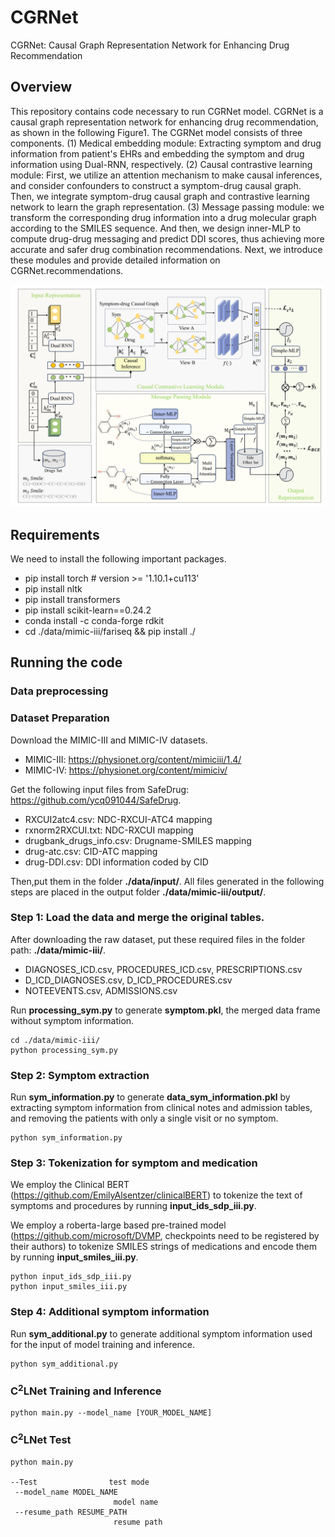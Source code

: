 # CGRNet
CGRNet: Causal Graph Representation Network for Enhancing Drug Recommendation

## Overview
This repository contains code necessary to run CGRNet model. CGRNet is a causal graph representation network for enhancing drug recommendation, as shown in the following Figure1. The CGRNet model consists of three components. (1) Medical embedding module: Extracting symptom and drug information from patient's EHRs and embedding the symptom and drug information using Dual-RNN, respectively. (2) Causal contrastive learning module: First, we utilize an attention mechanism to make causal inferences, and consider confounders to construct a symptom-drug causal graph. Then, we integrate symptom-drug causal graph and contrastive learning network to learn the graph representation.  (3) Message passing module: we transform the corresponding drug information into a drug molecular graph according to the SMILES sequence. And then, we design inner-MLP to compute drug-drug messaging and predict DDI scores, thus achieving more accurate and safer drug combination recommendations. Next, we introduce these modules and provide detailed information on CGRNet.recommendations. 


![alt text](1.png)
## Requirements
We need to install the following important packages.
- pip install torch  # version >= '1.10.1+cu113'
- pip install nltk
- pip install transformers
- pip install scikit-learn==0.24.2
- conda install -c conda-forge rdkit
- cd ./data/mimic-iii/fariseq && pip install ./

## Running the code
### Data preprocessing
### Dataset Preparation 
Download the MIMIC-III and MIMIC-IV datasets.
+ MIMIC-III: https://physionet.org/content/mimiciii/1.4/
+ MIMIC-IV: https://physionet.org/content/mimiciv/

Get the following input files from SafeDrug: https://github.com/ycq091044/SafeDrug.
+ RXCUI2atc4.csv: NDC-RXCUI-ATC4 mapping
+ rxnorm2RXCUI.txt: NDC-RXCUI mapping
+ drugbank_drugs_info.csv: Drugname-SMILES mapping
+ drug-atc.csv: CID-ATC mapping
+ drug-DDI.csv: DDI information coded by CID

Then,put them in the folder **./data/input/**.
All files generated in the following steps are placed in the output folder **./data/mimic-iii/output/**.
### Step 1: Load the data and merge the original tables.
After downloading the raw dataset, put these required files in the folder path: **./data/mimic-iii/**.
+ DIAGNOSES_ICD.csv, PROCEDURES_ICD.csv, PRESCRIPTIONS.csv
+ D_ICD_DIAGNOSES.csv, D_ICD_PROCEDURES.csv 
+ NOTEEVENTS.csv, ADMISSIONS.csv

Run **processing_sym.py** to generate **symptom.pkl**, the merged data frame without symptom information.
```
cd ./data/mimic-iii/
python processing_sym.py
```

### Step 2: Symptom extraction
Run **sym_information.py** to generate **data_sym_information.pkl** by extracting symptom information from clinical notes and admission tables, and removing the patients with only a single visit or no symptom.
```
python sym_information.py
```

### Step 3: Tokenization for symptom and medication
We employ the Clinical BERT (https://github.com/EmilyAlsentzer/clinicalBERT) to tokenize the text of symptoms and procedures by running **input_ids_sdp_iii.py**. 

We employ a roberta-large based pre-trained model (https://github.com/microsoft/DVMP, checkpoints need to be registered by their authors) to tokenize SMILES strings of medications and encode them by running **input_smiles_iii.py**.
```
python input_ids_sdp_iii.py
python input_smiles_iii.py
```

### Step 4: Additional symptom information
Run **sym_additional.py** to generate additional symptom information used for the input of model training and inference.
```
python sym_additional.py
```

 ### C<sup>2</sup>LNet Training and Inference
 ```
python main.py --model_name [YOUR_MODEL_NAME]
 ```
 ### C<sup>2</sup>LNet Test
 ```
 python main.py
 
--Test                test mode
  --model_name MODEL_NAME
                        model name
  --resume_path RESUME_PATH
                        resume path
 ```
